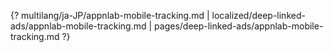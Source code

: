 {? multilang/ja-JP/appnlab-mobile-tracking.md | localized/deep-linked-ads/appnlab-mobile-tracking.md | pages/deep-linked-ads/appnlab-mobile-tracking.md ?}
